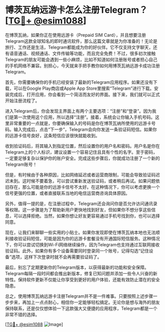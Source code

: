 # 博茨瓦纳远游卡怎么注册Telegram？[[TG💪+ @esim1088](https://t.me/s/esim1088)]

在博茨瓦纳，如果你正在使用远游卡（Prepaid SIM Card），并且想要注册Telegram这款全球知名的即时通讯软件，那么这篇文章就是为你准备的！无论是旅行、工作还是生活，Telegram都能成为你的好伙伴。它不仅支持文字聊天，还有语音通话、视频通话、文件传输等功能，而且完全免费！不过，很多初次接触Telegram的朋友可能会遇到一些小麻烦，比如不知道如何注册账号或者担心自己的手机网络不兼容。别担心，今天就来手把手教你如何用博茨瓦纳远游卡成功注册Telegram。

首先，你需要确保你的手机已经安装了最新的Telegram应用程序。如果还没有下载，可以在Google Play商店或Apple App Store里搜索“Telegram”进行下载。安装完成后，打开应用，你会看到一个简洁而友好的界面。接下来，我们就可以正式开始注册流程了。

进入Telegram后，你会发现主界面上有两个主要选项：“注册”和“登录”。因为我们是第一次使用这个应用，所以选择“注册”。接着，系统会让你输入手机号码。这里非常重要的一点就是，你要确保输入的号码是你在博茨瓦纳所使用的远游卡号码。输入完成后，点击“下一步”，Telegram会向你发送一条验证码短信。如果你的远游卡信号良好，这条短信应该很快就能收到。

收到验证码后，将其输入到指定位置，然后设置你的用户名和密码。用户名是你在Telegram上的个人标识，建议设置一个容易记住且具有个性的名字。至于密码，一定要足够复杂以保护你的账户安全。完成这些步骤后，你就成功注册了一个新的Telegram账号！

但是，有时候由于各种原因，比如网络延迟或者运营商限制，可能会导致验证码迟迟未到。这时候不要着急，可以尝试重新发送验证码，或者稍后再试。如果问题依旧存在，那么可能是你的远游卡信号不太好。在这种情况下，你可以考虑更换一个信号更强的位置，或者直接联系当地的电信运营商咨询具体原因。

另外，值得一提的是，在注册过程中，Telegram还会询问你是否允许访问通讯录等权限。这一步骤是为了帮助新用户更快地找到好友，但如果你不想分享这些信息，可以选择拒绝。当然，如果你想让好友更容易通过手机号找到你，也可以选择同意。

现在，让我们来聊聊一些实用的小贴士。如果你发现即使在博茨瓦纳本地也无法顺利接收验证码短信，可能是因为你的远游卡套餐没有开通国际短信服务。这种情况下，你可以尝试切换到Wi-Fi网络继续操作，因为Telegram也支持通过互联网接收验证码。此外，如果你有多个设备需要同时登录同一个账号，记得勾选“记住设备”选项，这样下次登录时就不会再需要验证码了。

最后，别忘了定期更新你的Telegram版本，以获得最新的功能和安全保障。Telegram每隔一段时间都会推出新版本，修复已知问题并添加一些令人兴奋的新特性。保持软件更新不仅能让你享受到更好的用户体验，还能有效防止潜在的安全隐患。

总之，使用博茨瓦纳远游卡注册Telegram并不是一件难事。只要按照上述步骤一步步来，再加上一点点耐心，相信你一定能够轻松搞定。无论你是想与海外的朋友保持联系，还是仅仅想体验一下这款强大又便捷的应用程序，Telegram都是一个非常不错的选择。

[[TG💪+ @esim1088](https://t.me/s/esim1088) ![Image](https://i.postimg.cc/4NQfJmqS/Snipaste-2025-05-13-00-14-12.png)]